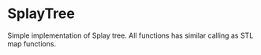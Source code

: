 # SplayTree
Simple implementation of Splay tree. All functions has similar calling as STL map functions.
